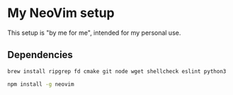 # My NeoVim setup

This setup is "by me for me", intended for my personal use.

## Dependencies

```sh
brew install ripgrep fd cmake git node wget shellcheck eslint python3
```

```sh
npm install -g neovim
```
